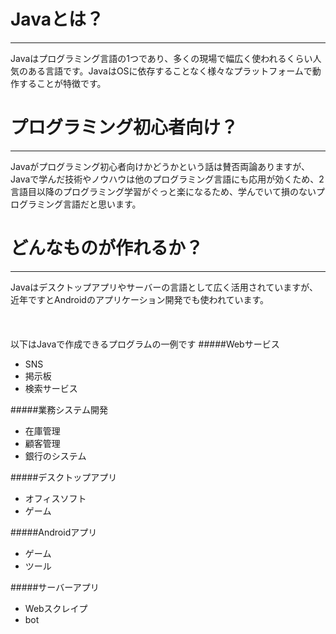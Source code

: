# Javaとは？
* * * *
Javaはプログラミング言語の1つであり、多くの現場で幅広く使われるくらい人気のある言語です。JavaはOSに依存することなく様々なプラットフォームで動作することが特徴です。<br>

# プログラミング初心者向け？
* * * *
Javaがプログラミング初心者向けかどうかという話は賛否両論ありますが、Javaで学んだ技術やノウハウは他のプログラミング言語にも応用が効くため、2言語目以降のプログラミング学習がぐっと楽になるため、学んでいて損のないプログラミング言語だと思います。<br>

# どんなものが作れるか？
* * * *
Javaはデスクトップアプリやサーバーの言語として広く活用されていますが、近年ですとAndroidのアプリケーション開発でも使われています。<br>
<br>
<br>
<br>
以下はJavaで作成できるプログラムの一例です
#####Webサービス
* SNS
* 掲示板
* 検索サービス

#####業務システム開発
* 在庫管理
* 顧客管理
* 銀行のシステム

#####デスクトップアプリ
* オフィスソフト
* ゲーム

#####Androidアプリ
* ゲーム
* ツール

#####サーバーアプリ
* Webスクレイプ
* bot